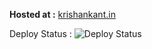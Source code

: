 **Hosted at :**  [krishankant.in](https://krishankant.in/)

Deploy Status :  ![Deploy Status](https://github.com/krishankantray/krishankantray.github.io/actions/workflows/gh-pages.yml/badge.svg)

